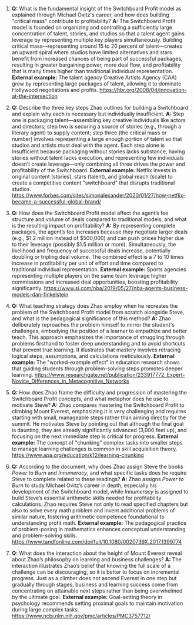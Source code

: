 1. **Q:** What is the fundamental insight of the Switchboard Profit model as explained through Michael Ovitz's career, and how does building "critical mass" contribute to profitability?
   **A:** The Switchboard Profit model is founded on organizing and controlling a sufficiently large concentration of talent, stories, and studios so that a talent agent gains leverage by representing multiple key players simultaneously. Building critical mass—representing around 15 to 20 percent of talent—creates an upward spiral where studios have limited alternatives and stars benefit from increased chances of being part of successful packages, resulting in greater bargaining power, more deal flow, and profitability that is many times higher than traditional individual representation.
   **External example:** The talent agency Creative Artists Agency (CAA) grew by representing large packages of talent, allowing it to dominate Hollywood negotiations and profits. https://hbr.org/2008/04/innovation-at-the-intersection

2. **Q:** Describe the three key steps Zhao outlines for building a Switchboard and explain why each is necessary but individually insufficient.
   **A:** Step one is packaging talent—assembling key creative individuals like actors and directors; step two is securing a source of stories (e.g., through a literary agent) to supply content; step three (the critical mass or number) involves representing a large enough portion of talent so that studios and artists must deal with the agent. Each step alone is insufficient because packaging without stories lacks substance, having stories without talent lacks execution, and representing few individuals doesn’t create leverage—only combining all three drives the power and profitability of the Switchboard.
   **External example:** Netflix invests in original content (stories), stars (talent), and global reach (scale) to create a competitive content "switchboard" that disrupts traditional studios. https://www.forbes.com/sites/simonalexander/2020/01/27/how-netflix-became-a-successful-global-brand/

3. **Q:** How does the Switchboard Profit model affect the agent’s fee structure and volume of deals compared to traditional models, and what is the resulting impact on profitability?
   **A:** By representing complete packages, the agent’s fee increases because they negotiate larger deals (e.g., $1.2 million instead of $500,000) and can push prices higher due to their leverage (possibly $1.5 million or more). Simultaneously, the likelihood and frequency of successful deals increase, potentially doubling or tripling deal volume. The combined effect is a 7 to 10 times increase in profitability per unit of effort and time compared to traditional individual representation.
   **External example:** Sports agencies representing multiple players on the same team leverage higher commissions and increased deal opportunities, boosting profitability significantly. https://www.si.com/nba/2019/05/27/nba-agents-business-models-dan-finkelstein

4. **Q:** What teaching strategy does Zhao employ when he recreates the problem of the Switchboard Profit model from scratch alongside Steve, and what is the pedagogical significance of this method?
   **A:** Zhao deliberately reproaches the problem himself to mirror the student's challenges, embodying the position of a learner to empathize and better teach. This approach emphasizes the importance of struggling through problems firsthand to foster deep understanding and to avoid shortcuts that prevent true learning. It illustrates that mastery involves retracing logical steps, assumptions, and calculations meticulously.
   **External example:** The "worked-example effect" in education research shows that guiding students through problem-solving steps promotes deeper learning. https://www.researchgate.net/publication/233917772_Expert-Novice_Differences_in_Metacognitive_Networks

5. **Q:** How does Zhao frame the difficulty and progression of mastering the Switchboard Profit concepts, and what metaphor does he use to motivate Steve?
   **A:** Zhao compares mastering the Switchboard Profit to climbing Mount Everest, emphasizing it is very challenging and requires starting with small, manageable steps rather than aiming directly for the summit. He motivates Steve by pointing out that although the final goal is daunting, they are already significantly advanced (3,000 feet up), and focusing on the next immediate step is critical for progress.
   **External example:** The concept of "chunking" complex tasks into smaller steps to manage learning challenges is common in skill acquisition theory. https://www.apa.org/education/k12/learning-chunking

6. **Q:** According to the document, why does Zhao assign Steve the books *Power to Burn* and *Innumeracy*, and what specific tasks does he require Steve to complete related to these readings?
   **A:** Zhao assigns *Power to Burn* to study Michael Ovitz’s career in depth, especially his development of the Switchboard model, while *Innumeracy* is assigned to build Steve’s essential arithmetic skills needed for profitability calculations. Zhao requires Steve not only to read specified chapters but also to solve every math problem and invent additional problems of similar nature, fostering arithmetic competence foundational to understanding profit math.
   **External example:** The pedagogical practice of problem-posing in mathematics enhances conceptual understanding and problem-solving skills. https://www.tandfonline.com/doi/full/10.1080/0020739X.2017.1399774

7. **Q:** What does the interaction about the height of Mount Everest reveal about Zhao’s philosophy on learning and business challenges?
   **A:** The interaction illustrates Zhao’s belief that knowing the full scale of a challenge can be discouraging, so it is better to focus on incremental progress. Just as a climber does not ascend Everest in one step but gradually through stages, business and learning success come from concentrating on attainable next steps rather than being overwhelmed by the ultimate goal.
   **External example:** Goal-setting theory in psychology recommends setting proximal goals to maintain motivation during large complex tasks. https://www.ncbi.nlm.nih.gov/pmc/articles/PMC3757712/
